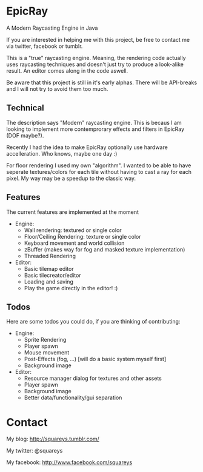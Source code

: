 EpicRay
=======
A Modern Raycasting Engine in Java


If you are interested in helping me with this project, be free to contact me via twitter, facebook or tumblr.

This is a "true" raycasting engine. Meaning, the rendering code actually uses raycasting techniques and doesn't just try to produce a look-alike result. An editor comes along in the code aswell.

Be aware that this project is still in it's early alphas. There will be API-breaks and I will not try to avoid them too much.

Technical
--------

The description says "Modern" raycasting engine. This is becaus I am looking to implement more contemprorary effects and filters in EpicRay (DOF maybe?).

Recently I had the idea to make EpicRay optionally use hardware accelleration. Who knows, maybe one day :)

For floor rendering I used my own "algorithm". I wanted to be able to have seperate textures/colors for each tile without having to cast a ray for each pixel. My way may be a speedup to the classic way.

Features
--------

The current features are implemented at the moment
- Engine:
  - Wall rendering: textured or single color
  - Floor/Ceiling Rendering: texture or single color
  - Keyboard movement and world collision
  - zBuffer (makes way for fog and masked texture implementation)
  - Threaded Rendering
- Editor: 
  - Basic tilemap editor
  - Basic tilecreator/editor
  - Loading and saving
  - Play the game directly in the editor! :)

Todos
-----

Here are some todos you could do, if you are thinking of contributing:
- Engine:
  - Sprite Rendering
  - Player spawn
  - Mouse movement
  - Post-Effects (fog, ...) [will do a basic system myself first]
  - Background image
- Editor:
  - Resource manager dialog for textures and other assets
  - Player spawn
  - Background image
  - Better data/functionality/gui separation

Contact
=======

My blog: http://squareys.tumblr.com/

My twitter: @squareys

My facebook: http://www.facebook.com/squareys
